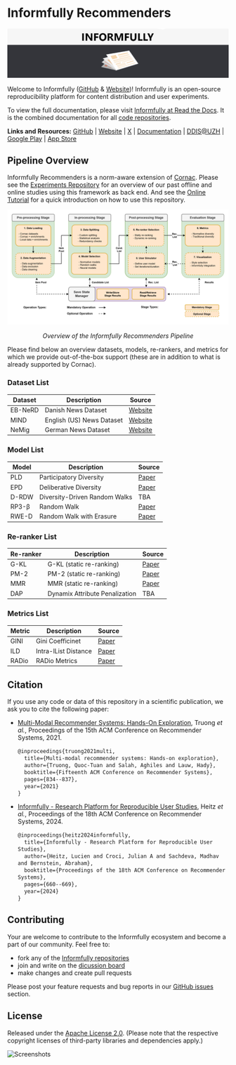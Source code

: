 # Informfully Recommenders

![Informfully](https://raw.githubusercontent.com/Informfully/Documentation/main/docs/source/img/logo_banner.png)

Welcome to Informfully ([GitHub](https://github.com/orgs/Informfully) & [Website](https://informfully.ch/))!
Informfully is an open-source reproducibility platform for content distribution and user experiments.

To view the full documentation, please visit [Informfully at Read the Docs](https://informfully.readthedocs.io/).
It is the combined documentation for all [code repositories](https://github.com/orgs/Informfully/repositories).

**Links and Resources:** [GitHub](https://github.com/orgs/Informfully) | [Website](https://informfully.ch) | [X](https://x.com/informfully) | [Documentation](https://informfully.readthedocs.io) | [DDIS@UZH](https://www.ifi.uzh.ch/en/ddis.html) | [Google Play](https://play.google.com/store/apps/details?id=ch.uzh.ifi.news) | [App Store](https://apps.apple.com/us/app/informfully/id1460234202)

## Pipeline Overview

Informfully Recommenders is a norm-aware extension of [Cornac](https://github.com/PreferredAI/cornac).
Please see the [Experiments Repository](https://github.com/Informfully/Experiments) for an overview of our past offline and online studies using this framework as back end.
And see the [Online Tutorial](https://github.com/Informfully/Experiments/tree/main/experiments/tutorial) for a quick introduction on how to use this repository.

![Informfully Recommenders Pipeline Overview](assets/extension_overview.png "Informfully Recommenders Pipeline Overview")
<p align="center"><i>Overview of the Informfully Recommenders Pipeline</i></p>

Please find below an overview datasets, models, re-rankers, and metrics for which we provide out-of-the-box support (these are in addition to what is already supported by Cornac).

### Dataset List

| Dataset         | Description                           | Source                                                                      |
|-----------------|---------------------------------------|-----------------------------------------------------------------------------|
| EB-NeRD         | Danish News Dataset                   | [Website](https://recsys.eb.dk)                                             |
| MIND            | English (US) News Dataset             | [Website](https://msnews.github.io)                                         |
| NeMig           | German News Dataset                   | [Website](https://github.com/andreeaiana/nemig)                             |

### Model List

| Model           | Description                           | Source                                                                      |
|-----------------|---------------------------------------|-----------------------------------------------------------------------------|
| PLD             | Participatory Diversity               | [Paper](https://www.tandfonline.com/doi/full/10.1080/21670811.2021.2021804) |
| EPD             | Deliberative Diversity                | [Paper](https://dl.acm.org/doi/abs/10.1145/3604915.3608834)                 |
| D-RDW           | Diversity-Driven Random Walks         | TBA                                                                         |
| RP3-β           | Random Walk                           | [Paper](https://dl.acm.org/doi/abs/10.1145/2792838.2800180)                 |
| RWE-D           | Random Walk with Erasure              | [Paper](https://dl.acm.org/doi/abs/10.1145/3442381.3449970)                 |

### Re-ranker List

| Re-ranker       | Description                           | Source                                                                      |
|-----------------|---------------------------------------|-----------------------------------------------------------------------------|
| G-KL            | G-KL (static re-ranking)              | [Paper](https://dl.acm.org/doi/abs/10.1145/3240323.3240372)                 |
| PM-2            | PM-2 (static re-ranking)              | [Paper](https://dl.acm.org/doi/abs/10.1145/2348283.2348296)                 |
| MMR             | MMR (static re-ranking)               | [Paper](https://dl.acm.org/doi/pdf/10.1145/290941.291025)                   |
| DAP             | Dynamix Attribute Penalization        | TBA                                                                         |

### Metrics List

| Metric          | Description                           | Source                                                                      |
|-----------------|---------------------------------------|-----------------------------------------------------------------------------|
| GINI            | Gini Coefficinet                      | [Paper](https://link.springer.com/chapter/10.1007/978-1-0716-2197-4_16)     |
| ILD             | Intra-lList Distance                  | [Paper](https://api.semanticscholar.org/CorpusID:11075976)                  |
| RADio           | RADio Metrics                         | [Paper](https://dl.acm.org/doi/abs/10.1145/3523227.3546780)                 |

## Citation

If you use any code or data of this repository in a scientific publication, we ask you to cite the following paper:

- [Multi-Modal Recommender Systems: Hands-On Exploration](http://jmlr.org/papers/v21/19-805.html), Truong *et al.*, Proceedings of the 15th ACM Conference on Recommender Systems, 2021.

  ```
  @inproceedings{truong2021multi,
    title={Multi-modal recommender systems: Hands-on exploration},
    author={Truong, Quoc-Tuan and Salah, Aghiles and Lauw, Hady},
    booktitle={Fifteenth ACM Conference on Recommender Systems},
    pages={834--837},
    year={2021}
  }

- [Informfully - Research Platform for Reproducible User Studies](https://dl.acm.org/doi/10.1145/3640457.3688066), Heitz *et al.*, Proceedings of the 18th ACM Conference on Recommender Systems, 2024.

  ```
  @inproceedings{heitz2024informfully,
    title={Informfully - Research Platform for Reproducible User Studies},
    author={Heitz, Lucien and Croci, Julian A and Sachdeva, Madhav and Bernstein, Abraham},
    booktitle={Proceedings of the 18th ACM Conference on Recommender Systems},
    pages={660--669},
    year={2024}
  }
  ```

## Contributing
Your are welcome to contribute to the Informfully ecosystem and become a part of our community. Feel free to:
  - fork any of the [Informfully repositories](https://github.com/Informfully)
  - join and write on the [dicussion board](https://github.com/orgs/Informfully/discussions)
  - make changes and create pull requests

Please post your feature requests and bug reports in our [GitHub issues](https://github.com/Informfully/Documentation/issues) section.

## License
Released under the [Apache License 2.0](LICENSE). (Please note that the respective copyright licenses of third-party libraries and dependencies apply.)

![Screenshots](https://raw.githubusercontent.com/Informfully/Documentation/main/docs/source/img/app_screens.png)
